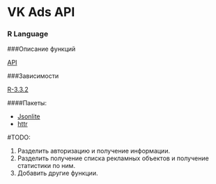 # VK Ads API
### R Language

###Описание функций 

[API](https://vk.com/dev/ads)

###Зависимости 

[R-3.3.2](https://cran.r-project.org/)

####Пакеты:
 - [Jsonlite](https://cran.r-project.org/web/packages/jsonlite/index.html)
 - [httr](https://cran.r-project.org/web/packages/httr/index.html)
 
 #TODO:
 
 1. Разделить авторизацию и получение информации.
 2. Разделить получение списка рекламных объектов и получение статистики по ним.
 3. Добавить другие функции.
